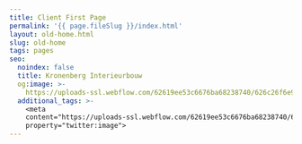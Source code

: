 ```yaml
---
title: Client First Page
permalink: '{{ page.fileSlug }}/index.html'
layout: old-home.html
slug: old-home
tags: pages
seo:
  noindex: false
  title: Kronenberg Interieurbouw
  og:image: >-
    https://uploads-ssl.webflow.com/62619ee53c6676ba68238740/626c26f6e9d8dc757213628a_Tycreated-booked-webflow-template-page-preview.png
  additional_tags: >-
    <meta
    content="https://uploads-ssl.webflow.com/62619ee53c6676ba68238740/626c26f6e9d8dc757213628a_Tycreated-booked-webflow-template-page-preview.png"
    property="twitter:image">
---
```



